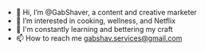 - 👋 Hi, I’m @GabShaver, a content and creative marketer
- 👀 I’m interested in cooking, wellness, and Netflix
- 🌱 I'm constantly learning and bettering my craft
- 📫 How to reach me gabshav.services@gmail.com

<!---
GabShaver/GabShaver is a ✨ special ✨ repository because its `README.md` (this file) appears on your GitHub profile.
You can click the Preview link to take a look at your changes.
--->
